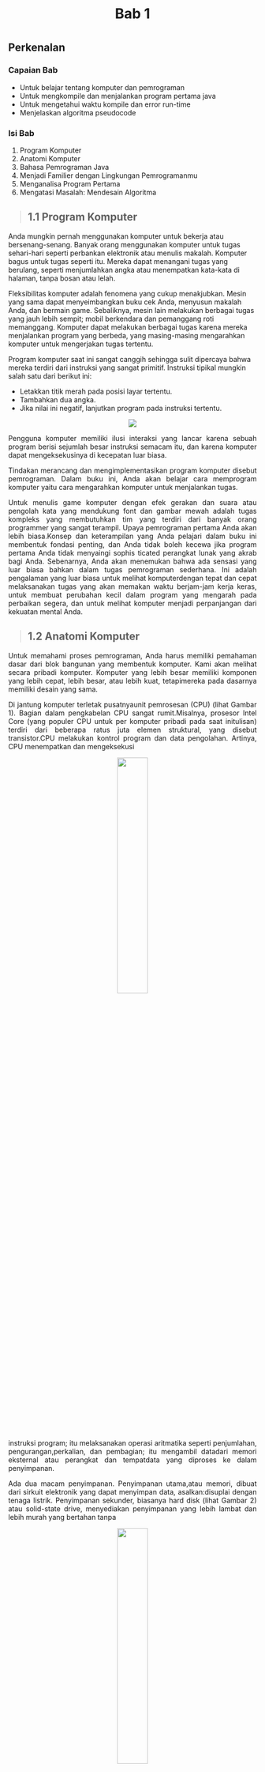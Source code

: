<h1 align="center"> Bab 1<h1>

## Perkenalan

### Capaian Bab
- Untuk belajar tentang komputer dan pemrograman
- Untuk mengkompile dan menjalankan program pertama java
- Untuk mengetahui waktu kompile dan error run-time
- Menjelaskan algoritma pseudocode

### Isi Bab
1. Program Komputer
2. Anatomi Komputer
3. Bahasa Pemrograman Java
4. Menjadi Familier dengan Lingkungan Pemrogramanmu
5. Menganalisa Program Pertama
6. Mengatasi Masalah: Mendesain Algoritma


>## 1.1 Program Komputer

Anda mungkin pernah menggunakan komputer untuk bekerja atau bersenang-senang. Banyak orang menggunakan komputer untuk
tugas sehari-hari seperti perbankan elektronik atau menulis makalah. Komputer bagus untuk tugas seperti itu. Mereka dapat menangani tugas yang berulang, seperti menjumlahkan angka
atau menempatkan kata-kata di halaman, tanpa bosan atau lelah.

Fleksibilitas komputer adalah fenomena yang cukup menakjubkan. Mesin yang sama dapat menyeimbangkan buku cek Anda, menyusun makalah Anda, dan bermain game. Sebaliknya, mesin lain melakukan berbagai tugas yang jauh lebih sempit; mobil berkendara dan pemanggang roti memanggang. Komputer dapat melakukan berbagai tugas karena mereka menjalankan program yang berbeda, yang masing-masing mengarahkan komputer untuk mengerjakan tugas tertentu.

Program komputer saat ini sangat canggih sehingga sulit dipercaya bahwa mereka terdiri dari instruksi yang sangat primitif. Instruksi tipikal mungkin salah satu dari berikut ini:
- Letakkan titik merah pada posisi layar tertentu.
- Tambahkan dua angka.
- Jika nilai ini negatif, lanjutkan program pada instruksi tertentu.


<p align="center"><img src="img/gambar1.png"></p>

<p align="justify">Pengguna komputer memiliki ilusi interaksi yang lancar karena sebuah program berisi sejumlah besar instruksi semacam itu, dan karena komputer dapat mengeksekusinya di kecepatan luar biasa.

<p align="justify">Tindakan merancang dan mengimplementasikan program komputer disebut pemrograman. Dalam buku ini, Anda akan belajar cara memprogram komputer yaitu cara mengarahkan komputer untuk menjalankan tugas.

<p align="justify">Untuk menulis game komputer dengan efek gerakan dan suara atau pengolah kata yang mendukung font dan gambar mewah adalah tugas kompleks yang membutuhkan tim yang terdiri dari banyak orang programmer yang sangat terampil. Upaya pemrograman pertama Anda akan lebih biasa.Konsep dan keterampilan yang Anda pelajari dalam buku ini membentuk fondasi penting, dan Anda tidak boleh kecewa jika program pertama Anda tidak menyaingi sophis ticated perangkat lunak yang akrab bagi Anda. Sebenarnya, Anda akan menemukan bahwa ada sensasi yang luar biasa bahkan dalam tugas pemrograman sederhana. Ini adalah pengalaman yang luar biasa untuk melihat komputerdengan tepat dan cepat melaksanakan tugas yang akan memakan waktu berjam-jam kerja keras, untuk membuat perubahan kecil dalam program yang mengarah pada perbaikan segera, dan untuk melihat komputer menjadi perpanjangan dari kekuatan mental Anda.

>## 1.2 Anatomi Komputer

<p align="justify">Untuk memahami proses pemrograman, Anda harus memiliki pemahaman dasar dari blok bangunan yang membentuk komputer. Kami akan melihat secara pribadi komputer. Komputer yang lebih besar memiliki komponen yang lebih cepat, lebih besar, atau lebih kuat, tetapimereka pada dasarnya memiliki desain yang sama.

<p align="justify">Di jantung komputer terletak pusatnyaunit pemrosesan (CPU) (lihat Gambar 1). Bagian dalam pengkabelan CPU sangat rumit.Misalnya, prosesor Intel Core (yang populer CPU untuk per komputer pribadi pada saat initulisan) terdiri dari beberapa ratus juta elemen struktural, yang disebut transistor.CPU melakukan kontrol program dan data pengolahan. Artinya, CPU menempatkan dan mengeksekusi

<p align="center"><img src="img/gambar1.png" width=35%>

<p align="justify">instruksi program; itu melaksanakan operasi aritmatika seperti penjumlahan, pengurangan,perkalian, dan pembagian; itu mengambil datadari memori eksternal atau perangkat dan tempatdata yang diproses ke dalam penyimpanan.

<p align="justify">Ada dua macam penyimpanan. Penyimpanan utama,atau memori, dibuat dari sirkuit elektronik yang dapat menyimpan data, asalkan:disuplai dengan tenaga listrik. Penyimpanan sekunder, biasanya hard disk (lihat Gambar 2) atau solid-state drive, menyediakan penyimpanan yang lebih lambat dan lebih murah yang bertahan tanpa 

<p align="center"><img src="img/gambar2.png" width=35%>

<p align="justify">listrik. Sebuah hard disk terdiri dari piringan berputar, yang dilapisi dengan magnetnbahan. Solid-state drive menggunakan komponen elektronik yang dapat menyimpan informasitanpa daya, dan tanpa bagian yang bergerak.Untuk berinteraksi dengan pengguna manusia, komputer membutuhkan perangkat periferal. Komputer mentransmisikan informasi (disebut output) kepada pengguna melalui layar tampilan, speaker, dan printer. Pengguna dapat memasukkan informasi (disebut input) untuk komputerdengan menggunakan keyboard atau alat penunjuk seperti mouse.

<p align="justify">Beberapa komputer adalah unit mandiri, sedangkan yang lain saling berhubungan melalui jaringan. Melalui kabel jaringan, komputer dapat membaca data dan program dari lokasi penyimpanan pusat atau mengirim data ke komputer lain. Untuk penggunadari komputer jaringan, bahkan mungkin tidak jelas data mana yang berada di komputer itu sendiri dan yang ditransmisikan melalui jaringan.

<p align="center"><img src="img/gambar3.png" width=35%>

<p align="justify">Ketika komputer pertama kali ditemukan pada tahun 1940-an, komputer memenuhi seluruh ruangan.  Foto di bawah menunjukkan ENIAC (integrator numerik elektronik dan komputer), selesai pada tahun 1946 di University of Pennsylvania.  ENIAC digunakan oleh militer untuk menghitung lintasan proyektil.  Saat ini, fasilitas komputasi mesin pencari, toko internet, dan jejaring sosial memenuhi gedung-gedung besar yang disebut pusat data.  Di ujung lain spektrum, komputer ada di sekitar kita.  Ponsel Anda memiliki komputer di dalamnya, seperti halnya banyak kartu kredit dan kartu tarif untuk angkutan umum.  Sebuah mobil modern memiliki beberapa komputer––untuk mengontrol mesin, rem, lampu, dan radio.


<p align="center"><img src="img/gambar4.png" width=35%>

<p align="justify">Munculnya komputasi di mana-mana berubah banyak aspek dari kami hidup.  Pabrik digunakan mempekerjakan orang untuk lakukan perakitan berulang tugas-tugas yang hari ini dilakukan oleh komputer- robot yang dikendalikan, operasi dimakan oleh segelintir orang siapa yang tahu caranya bekerja dengan komputer.  Buku, musik, dan film saat ini sering dikonsumsi di komputer, dan komputer hampir selalu terlibat dalam produksi mereka.  Buku yang sedang Anda baca sekarang tidak mungkin ditulis tanpa komputer. Mengetahui tentang komputer dan cara memprogramnya telah menjadi keterampilan penting dalam banyak karier.  Insinyur merancang mobil yang dikendalikan komputer dan peralatan medis yang menyelamatkan nyawa.  Ilmuwan komputer mengembangkan program yang membantu orang berkumpul untuk mendukung tujuan sosial.  Misalnya, para aktivis menggunakan jejaring sosial untuk berbagi video yang menunjukkan pelecehan oleh rezim yang represif, dan informasi ini berperan penting dalam mengubah opini publik. Ketika komputer, besar dan kecil, menjadi semakin tertanam dalam kehidupan kita sehari-hari, semakin penting bagi setiap orang untuk memahami cara kerjanya, dan cara bekerja dengannya.  Saat Anda menggunakan buku ini untuk mempelajari cara memprogram komputer, Anda akan mengembangkan pemahaman yang baik tentang dasar-dasar komputasi yang akan membuat Anda menjadi warga negara yang lebih berpengetahuan dan, mungkin, seorang profesional komputasi.

<p align="center"><img src="img/gambar5.png" width=35%>

>## 1.3 Bahasa Pemrograman Java

<p align="justify">Untuk menulis program komputer, Anda perlu memberikan urutan instruksi yang dapat dieksekusi oleh CPU. Sebuah program komputer terdiri dari sejumlah besar program instruksi CPU sederhana, dan membosankan juga rawan untuk kesalahan untuk menentukannya satu persatu. Karena alasan itu, bahasa pemrograman tingkat tinggi telah dibuat. Dalam bahasa tingkat tinggi, Anda menentukan tindakan yang harus dilakukan programnya. Penyusun menerjemahkan instruksi tingkat tinggi ke dalam instruksi yang lebih rinci (disebut kode mesin) yang dibutuhkan oleh CPU. Banyak bahasa pemrograman yang berbeda telah dirancang untuk tujuan yang berbeda.

<p align="center"><img src="img/gambar6.png">

<p align="justify">Pada tahun 1991, sebuah kelompok yang dipimpin oleh James Gosling dan Patrick Naughton di Sun Microsystems merancang sebuah bahasa pemrograman, berkode nama “Green”, untuk kegunaan di perangkat konsumen, seperti “set-top” televisi cerdas. Bahasanya dirancang untuk sederhana, aman, dan dapat digunakan oleh berbagai tipe prosesor yang berbeda. Tidak ada pelanggan yang pernah ditemukan untuk teknologi ini.

<p align="justify">Gosling menceritakan pada tahun 1994 tim menyadari “Kita bisa menulis browser yang sangat keren. Itu adalah salah satu dari sedikit hal dalam arus utama klien/server yang membutuhkan beberapa hal aneh yang telah kami lakukan: arsitektur netral, waktu nyata, andal, aman.” Java diperkenalkan kepada orang banyak yang antusias di pameran SunWorld pada tahun 1995, bersama dengan browser yang menjalankan applet—kode Java yang dapat ditemukan di mana saja di Internet. Gambar di sebelah kanan menunjukkan contoh khas applet.

<p align="center"><img src="img/gambar7.png">

<p align="justify">Sejak saat itu, Java telah berkembang dengan kecepatan yang fenomenal. Programmer telah menggunakan bahasa ini karena lebih mudah digunakan daripada saingan terdekatnya, C++. Selain itu, Java memiliki perpustakaan yang kaya yang memungkinkan untuk menulis program portabel yang dapat melewati sistem operasi berpemilik—fitur yang sangat dicari oleh mereka yang ingin menjadi independen dari sistem berpemilik tersebut dan diperjuangkan dengan sengit oleh vendor mereka.

<p align="center"><img src="img/gambar8.png" width=50%>

<p align="justify">Karena Java dirancang untuk internet, ia mempunyai dua atrbut yang membuatnya sangat cocok untuk pemula: keamanan dan portabilitas.

<p align="justify">Java dirancang sehingga siapapun dapat menjalankan program di browser mereka tanpa takut. Fitur keamanan bahasa Java memastikan program dihentikan apabila mencoba untuk melakukan sesuatu membahayakan. Memiliki lingkungan yang aman juga membantu bagi siapapun yang mempelajari Java. Disaat Anda melakukan error yang mengakibatkan perilaku membahayakan, program Anda dihentikan dan Anda menerima laporan eror yang akurat.

<p align="justify">Manfaat lain dari Java adalah portabilitas. Program Java yang sama akan jalan, tanpa perubahan, pada Windows, UNIX, Linux, atau Macintosh. Untuk mencapai portabilitas, penyusun Java tidak menerjemahkan program-program Java langsung ke dalam instruksi CPU. Melainkan, program Java yang tersusun memuat instruksi untuk mesin virtual Java, sebuah program yang menyimulasikan CPU nyata. Portabilitas adalah manfaat lain untuk murid pemula. Anda tidak harus belajar bagaimana cara menulis program untuk platform yang berbeda.

<p align="justify">Saat ini, Java telah ditetapkan sebagai salah satu bahasa yang paling penting untuk pemrograman umum serta untuk instruksi ilmu komputer. Namun, meskipun Java adalah bahasa yang baik untuk pemula, tapi tidak sempurna, karena tiga alasan.

<p align="justify">Karena Java tidak dirancang khusus untuk siswa, tidak ada pemikiran yang diberikan untuk membuatnya sangat sederhana untuk menulis program dasar. Sejumlah mesin teknis diperlukan untuk menulis bahkan program yang paling sederhana. Hal ini bukan masalah bagi programmer profesional, tetapi bisa menjadi gangguan bagi pelajar pemula. Saat Anda mempelajari caranya untuk memprogram di Java, akan ada saatnya Anda akan diminta untuk puas dengan penjelasan awal dan menunggu detail yang lebih lengkap di bab selanjutnya.

<p align="justify">Java telah diperpanjang berkali-kali selama masa pakainya—lihat Table 1. Dalam buku ini, kami menganggap bahwa Anda memiliki Java versi 8 atau yang lebih baru.

<p align="justify">Pada akhirnya, Anda tidak dapat berharap untuk mempelajari keseluruhan dari Java dalam satu pembelajaran. Bahasa Java itu sendiri relatif sederhana, tapi Java berisi sekumpulan library packages yang diperlukan untuk menulis program yang berguna. Ada paket untuk grafik, desain antarmuka pengguna, kriptografi, jaringan, suara, penyimpanan basis data, dan banyak kegunaan lainnya. Bahkan programmer Java yang ahli sekalipun tidak dapat berharap untuk mengetahui isi semua paket—mereka hanya menggunakan yang mereka perlukan untuk proyek tertentu.

<p align="justify">Dengan  menggunakan buku ini, Anda diharapkan untuk belajar banyak tentang bahasa Java dan tentang paket yang paling penting. Camkan selalu bahwa tujuan utama dari buku ini bukan untuk Anda mengingat detail kecil Java, tapi untuk mengajari Anda cara berpikir tentang pemrograman.

>## 1.4 Menjadi Familiar dengan Lingkungan Pemrograman Anda

<p align="justify">Banyak siswa menemukan bahwa alat yang mereka butuhkan sebagai pemrogram sangat berbeda dari perangkat lunak yang mereka kenal. Anda harus meluangkan waktu untuk membiasakan diri dengan lingkungan pemrograman Anda. Karena sistem komputer sangat bervariasi, buku ini hanya dapat memberikan garis besar langkah-langkah yang perlu Anda ikuti. Merupakan ide bagus untuk Anda berpartisipasi dalam lab praktik, atau meminta teman yang berpengetahuan luas untuk memberi Anda penjelasan.



<p align="justify">Langkah 1 Mulai lingkungan pengembangan Java.

<p align="justify">Sistem komputer sangat berbeda dalam hal ini. Pada banyak komputer terdapat lingkungan pengembangan terintegrasi di mana Anda dapat menulis dan menguji program Anda.

<p align="center"><img src="img/gambar10.png" width=50%>

<p align="justify">Langkah 2 Tulis sebuah program yang sederhana.

<p align="justify">Pilihan tradisional untuk program pertama dalam bahasa pemrograman baru adalah program yang menampilkan sapaan sederhana: “Halo, Dunia!”. Mari kita ikuti tradisi itu. Inilah "Halo, Dunia!" program di java:

```
public class Hello Printer
{
    publicstaticvoidmain(String[]args)
    {
        System.out.println("Hello,World!");
    }
}
```

<p align="justify">Kami akan memeriksa program ini di bagian selanjutnya.

<p align="justify">Apa pun lingkungan pemrograman yang Anda gunakan, Anda memulai aktivitas Anda dengan mengetikkan pernyataan program ke dalam jendela editor.

<p align="justify">Buat file baru dan beri nama HelloPrinter.java, menggunakan langkah-langkah yang sesuai untuk lingkungan Anda. (Jika lingkungan Anda mengharuskan Anda memberikan nama proyek selain nama file, gunakan namahello untuk proyek tersebut.) Masukkan instruksi program persis seperti yang diberikan di atas. Atau, temukan salinan elektronik dalam kode pendamping buku ini dan tempelkan ke editor Anda.

<p align="center"><img src="img/gambar11.png" width=50%>

<p align="justify">Saat Anda menulis program ini, perhatikan baik-baik berbagai simbol, dan ingatlah bahwa Java sensitif terhadap huruf besar-kecil. Anda harus memasukkan huruf besar dan kecil persis seperti yang muncul dalam daftar program. Anda tidak dapat mengetikMAIN atauPrintLn. Jika Anda tidak hati-hati, Anda akan mengalami masalah—lihat Kesalahan Umum 1.2.

<p align="justify">Langkah 3 Jalankan programnya.

<p align="justify">Proses untuk menjalankan program sangat bergantung pada lingkungan pemrograman Anda. Anda mungkin harus mengklik tombol atau memasukkan beberapa perintah. Saat Anda menjalankan program pengujian, pesannya.

```
Hello, World!
```

akan muncul di suatu tempat di layar (lihat Gambar 4 dan Gambar 5).

<p align="justify">Untuk menjalankan program Anda, kompiler Java menerjemahkan file sumber Anda (yaitu, pernyataan yang Anda tulis) ke dalam file kelas. (Sebuah file kelas berisi instruksi untuk mesin virtual Java.) Setelah kompilator menerjemahkan kode sumber Anda ke dalam instruksi mesin virtual, mesin virtual akan mengeksekusinya. Selama eksekusi, mesin virtual mengakses pustaka kode yang telah ditulis sebelumnya, termasuk implementasi kelasSystem danPrintStream yang diperlukan untuk menampilkan keluaran program. Gambar 6 merangkum proses membuat dan menjalankan program Java. Di beberapa lingkungan pemrograman, kompilator dan mesin virtual pada dasarnya tidak terlihat oleh pemrogram—mereka dijalankan secara otomatis setiap kali Anda meminta untuk menjalankan program Java. Di lingkungan lain, Anda perlu meluncurkan kompiler dan mesin virtual secara eksplisit.

Langkah 4 Rapikan pekerjaanmu.

<p align="justify">Sebagai seorang programmer, Anda menulis program, mencobanya, dan memperbaikinya. Anda menyimpan program Anda dalam file. File disimpan dalam folder atau direktori. Sebuah folder dapat berisi

<p align="center"><img src="img/gambar12.png" width=45%>

<p align="justify">file serta folder lain, yang dengan sendirinya dapat berisi lebih banyak file dan folder 
(lihat Gambar 7). Hirarki ini bisa sangat besar, dan Anda tidak perlu khawatir dengan semua cabangnya. Namun, Anda harus membuat folder untuk mengatur pekerjaan Anda. Sebaiknya buat folder terpisah untuk pro-tugas mata kuliah tata bahasa. Di dalam folder itu, buat folder terpisah untuk setiap program.Beberapa lingkungan pemrograman menempatkan program Anda ke lokasi default jika Anda tidak menentukan folder sendiri. Dalam hal ini, Anda perlu mencari tahu di mana file-file itu berada.Pastikan Anda memahami di mana file Anda berada dalam hierarki folder. Informasi ini penting ketika Anda mengirimkan file untuk penilaian, danuntukmembuat salinan cadangan (lihat Tip Pemrograman 1.1).

<p align="center"><img src="img/gambar13.png" width=15%>

## Tip Pemrograman 1.1

<p align="justify">Anda akan menghabiskan banyak waktu untuk membuat dan meningkatkan program Java. Sangat mudah untuk menghapus file secara tidak sengaja, dan terkadang file hilang karena kerusakan komputer. Mengetik ulang konten file yang hilang membuat frustrasi dan memakan waktu. Oleh karena itu, sangat penting bagi Anda untuk mempelajari cara melindungi file dan membiasakannya jikamelakukannya sebelum bencana terjadi. Mencadangkan file di memoristick adalah metode penyimpanan yang mudah dan nyaman bagi banyak orang. Bentuk pencadangan lain yang semakin populer adalah penyimpanan file Internet

<p align="justify">Berikut adalah beberapa petunjuk yang perlu diingat:

- Sering-seringlah membuat cadangan. Mencadangkan file hanya membutuhkan beberapa detik, dan Anda akan membenci diri sendiri jika harus menghabiskan banyak waktu untuk membuat ulang pekerjaan yang sebenarnya bisa Anda simpan dengan mudah. Saya sarankan Anda mencadangkan pekerjaan Anda setiap tiga puluh menit sekali.
- Putar cadangan. Gunakan lebih dari satu direktori untuk cadangan, dan putar mereka. Artinya, back up dulu ke direktori pertama. Kemudian kembali ke direktori kedua. Kemudian gunakan yang ketiga, lalu kembali ke yang pertama. Dengan begitu Anda selalu memiliki tiga cadangan terbaru. Jika perubahan terbaru Anda memperburuk keadaan, Anda dapat kembali ke versi yang lebih lama.
- Perhatikan arah pencadangan. Pencadangan melibatkan penyalinan file dari satu tempat ke tempat lain. Anda harus melakukannya dengan benar—yaitu, menyalin dari lokasi kerja Anda ke lokasi pencadangan. Jika Anda melakukannya dengan cara yang salah, Anda akan menimpa file yang lebih baru dengan versi yang lebih lama.
- Periksa cadangan Anda sesekali. Periksa kembali apakah cadangan Anda berada di tempat yang Anda pikirkan. Tidak ada yang lebih membuat frustrasi daripada mengetahui bahwa cadangan tidak ada saat Anda membutuhkannya.
- Santai, lalu pulihkan. Saat Anda kehilangan file dan perlu memulihkannya dari cadangan, kemungkinan besar Anda berada dalam keadaan gelisah dan tidak bahagia. Ambil napas dalam-dalam dan pikirkan proses pemulihan sebelum Anda mulai. Bukan hal yang aneh bagi pengguna komputer yang gelisah untuk menghapus cadangan terakhir ketika mencoba memulihkan file yang rusak.

>## 1.5 Menganalisis Program Pertama Anda

Pada bagian ini, kita akan menganalisis program Java pertama secara rinci. Di sini adalah kode sumbernya.

<p align="center"><img src="img/gambar14.png" width=35%>

```
public class HelloPrinter
```

menunjukkan deklarasi kelas yang disebut HelloPrinter

Setiap program Java terdiri dari satu atau lebih kelas. 


<p align="justify">Kata publik menunjukkan bahwa kelas dapat digunakan oleh "publik". Anda kemudian akan menemukan fitur pribadi.

<p align="justify">Di Java, setiap file sumber dapat berisi paling banyak satukelas publik, dan nama kelas publik harus sesuai dengan nama file yang berisi kelas tersebut. Misalnya, kelas HelloPrinter harus dimuat dalam file bernama HelloPrinter.java

Konstruksinya

```
public static void main(String[] args)
{
   . . .
}
```
<p align="justify">mendeklarasikan metode yang disebut main. Metode berisi kumpulan instruksi pemrograman yang menjelaskan bagaimana melakukan tugas tertentu.

<p align="justify">Setiap aplikasi Java harus memiliki metode utama. Sebagian besar program Java berisi metode lain selain utama, dan Anda akan melihat di Bab 3 cara menulis metode lain.

<p align="justify">Istilah statis di jelaskan secara lebih rinci dalam Bab 8, dan arti dari String[ ] args dibahas dalam Bab 11. Pada saat ini, cukup pertimbangkan

```
public class ClassName 
{  
   public static void main(String[] args)
   {
      . . .
   }
} 
```

<p align="justify">sebagai bagian dari "pipa" yang diperlukan untuk membuat program Java. Program pertama kita memiliki semua instruksi di dalam metode main kelas.

<p align="justify">Metode main berisi satu atau lebih instruksi yang disebut pernyataan. Setiap <b>pernyataan</b> diakhiri dengan titik koma (;). Ketika sebuah program dijalankan, pernyataan dalam metode utama dieksekusi satu per satu.

<p align="justify">Dalam contoh program kita, metode utama memiliki satu pernyataan:

```
System.out.println("Hello, World!");
```

<p align="justify">Pernyataan ini mencetak sebaris teks, yaitu “Hello, World!”. Dalam pernyataan ini, kita memanggil metode yang, untuk alasan yang tidak akan kita jelaskan di sini, ditentukan dengan nama System.out.println yang agak panjang.

<p align="justify">Kita tidak harus mengimplementasikan metode ini—programmer yang menulis library Java sudah melakukannya untuk kita. Kita hanya ingin metode melakukan tugas yang dimaksudkan, yaitu mencetak nilai.

<p align="justify">Setiap kali Anda memanggil metode di Java, Anda perlu menentukan

1. Metode yang ingin Anda gunakan (dalam hal ini, System.out.println).
2. Nilai apa pun yang dibutuhkan metode untuk menjalankan tugasnya (dalam hal ini, "Hello, World!"). Istilah teknis untuk nilai seperti itu adalah argumen. Argumen diapit dalam tanda kurung. Beberapa argumen dipisahkan dengan koma.

Urutan karakter yang diapit tanda kutip
```
"Hello, World!" 
```

<p align="justify">disebut string. Anda harus menyertakan isi string di dalam tanda kutip sehingga kompilator mengetahui maksud Anda secara harfiah "Hello, World!". Ada alasan untuk persyaratan ini. Misalkan Anda perlu mencetak kata main. Dengan melampirkannya dalam tanda kutip, "main", kompiler tahu maksud Anda urutan karakter m a i n,
bukan metode bernama main. Aturannya sederhana, Anda harus menyertakan semua string teks dalam tanda kutip, sehingga kompilator menganggapnya sebagai teks biasa dan tidak mencoba menafsirkannya sebagai instruksi program.

Anda juga dapat mencetak nilai numerik. Misalnya pernyataan
```
System.out.println(3 + 4);
```

<p align="justify">Metode System.out.println mencetak string atau angka dan kemudian memulai baris baru. Misalnya, urutan pernyataan

<p align="center"><img src="img/gambar15.png" width=65%>

```
System.out.println("Hello"); 
System.out.println("World!");
```
mencetak dua baris teks:
```
Hello 
World!
```


<p align="justify">Ada metode kedua, System.out.print, yang dapat Anda gunakan untuk mencetak item tanpa memulai baris baru. Misalnya, output dari dua pernyataan

```
System.out.print("00"); 
System.out.println(3 + 4);
```
adalah garis tunggal
```
007
```

## Kesalahan Umum 1.1

**Menghilangkan Titik Koma**

<p align="justify">Di Java setiap pernyataan harus diakhiri dengan titik koma. Lupa mengetik titik koma adalah kesalahan umum. Ini membingungkan kompiler, karena kompiler menggunakan titik koma untuk menemukan di mana satu pernyataan berakhir dan yang berikutnya dimulai. Kompilator tidak menggunakan jeda baris atau kurung kurawal untuk mengenali akhir pernyataan. Misalnya, kompiler menganggap

```
System.out.println("Hello") 
System.out.println("World!");
```
satu pernyataan, seolah-olah Anda telah menulis
```
System.out.println("Hello") System.out.println("World!");
```

<p align="justify">Kemudian tidak mengerti pernyataan itu, karena tidak mengharapkan kata Sistem mengikuti kurung penutup setelah "Hello".

<p align="justify">Obatnya sederhana. Pindai setiap pernyataan untuk mencari titik koma, sama seperti Anda akan memeriksa bahwa setiap kalimat bahasa Inggris diakhiri dengan tanda titik. Namun, jangan menambahkan titik koma di akhir public class Hello atau public static void main. Garis-garis ini bukan pernyataan.


>## 1.6 Kesalahan

<p align="center"><img src="img/gambar16.png" width=20%>

<p align="justify">Bereksperimenlah sedikit dengan program HelloPrinter. Apa yang terjadi jika Anda membuat kesalahan pengetikan seperti

```
System.ou.println("Hello, World!"); 
System.out.println("Hello, World!");
```

<p align="justify">Dalam kasus pertama, kompiler akan mengeluh. Kompiler akan mengatakan bahwa ia tidak tahu apa yang Anda maksud dengan ou. Kata-kata yang tepat dari pesan kesalahan tergantung pada lingkungan pengembangan Anda, tetapi mungkin seperti "Tidak dapat menemukan simbol out. Ini adalah <b>kesalahan waktu-kompilasi</b>. Ada yang salah menurut aturan bahasa dan kompiler menemukannya. Untuk alasan ini, kesalahan waktu kompilasi sering disebut <b>kesalahan sintaksis.</b> Ketika kompilator menemukan satu atau lebih kesalahan, ia menolak untuk menerjemahkan program ke dalam instruksi mesin virtual Java, dan sebagai konsekuensinya Anda tidak memiliki program yang dapat dijalankan. Anda harus memperbaiki kesalahan dan mengkompilasi lagi. Faktanya, kompilator cukup pilih-pilih, dan adalah umum untuk melewati beberapa putaran memperbaiki kesalahan waktu kompilasi sebelum kompilasi berhasil untuk pertama kalinya.

<p align="justify">Jika kompiler menemukan kesalahan, itu tidak akan berhenti dan menyerah begitu saja. Kompiler akan mencoba melaporkan kesalahan sebanyak yang dapat ditemukan, sehingga Anda dapat memperbaiki semuanya sekaligus.

<p align="justify">Terkadang, kesalahan membuat kompiler keluar jalur. Misalkan, misalnya, Anda lupa tanda kutip di sekitar string: System.out.println(Hello, World!). Kompiler tidak akan mengeluh tentang tanda kutip yang hilang. Sebagai gantinya, kompiler akan melaporkan "Tidak dapat menemukan simbol Hello". Sayangnya, kompilernya tidak terlalu pintar dan tidak menyadari bahwa Anda bermaksud menggunakan string. Terserah Anda untuk menyadari bahwa Anda perlu menyertakan string dalam tanda kutip.

<p align="justify">Kesalahan pada baris kedua di atas adalah jenis yang berbeda. Program akan dikompilasi dan dijalankan, tetapi outputnya akan salah. Ini akan mencetak.

```
Hello, World!
```

<p align="justify">Ini adalah <b>kesalahan run-time</b>. Program ini secara sintaksis benar dan melakukan sesuatu, tetapi tidak melakukan apa yang seharusnya dilakukan. Karena kesalahan run-time disebabkan oleh kelemahan logis dalam program, mereka sering disebut <b>kesalahan logika</b>.

<p align="justify">Kesalahan run-time khusus ini tidak menyertakan pesan kesalahan. Itu hanya menghasilkan output yang salah. Beberapa jenis kesalahan run-time sangat parah sehingga menghasilkan <b>pengecualian</b>: pesan kesalahan dari mesin virtual Java. Misalnya, jika program Anda menyertakan pernyataan

```
System.out.println(1 / 0);
```

Anda akan mendapatkan pesan kesalahan run-time "Pembagian dengan nol".
<p align="justify">Selama pengembangan program, kesalahan tidak dapat dihindari. Begitu sebuah program lebih panjang dari beberapa baris, itu akan membutuhkan konsentrasi manusia super untuk memasukkannya dengan benar tanpa tergelincir satu kali pun. Anda akan menemukan diri Anda menghilangkan titik koma atau tanda kutip lebih sering daripada yang Anda inginkan, tetapi kompilator akan melacak masalah ini untuk Anda.

<p align="justify">Kesalahan run-time lebih merepotkan. Kompilator tidak akan menemukannya—sebenarnya, kompilator akan dengan senang hati menerjemahkan program apa pun selama sintaksnya benar—tetapi program yang dihasilkan akan melakukan kesalahan. Ini adalah tanggung jawab pembuat program untuk menguji program dan menemukan kesalahan run-time.

### Kesalahan Umum 1.2
**Kata yang salah eja**

<p align="justify">Jika Anda secara tidak sengaja salah mengeja kata, maka hal-hal aneh mungkin terjadi, dan mungkin tidak selalu jelas dari pesan kesalahan apa yang salah. Berikut adalah contoh yang baik tentang bagaimana kesalahan ejaan sederhana dapat menyebabkan masalah:

```
public class HelloPrinter 
{ 
    public static void Main(String[] args) 
    { 
    System.out.println("Hello, World!"); 
    } 
}

```

<p align="justify">Kelas ini mendeklarasikan sebuah metode yang disebut Main. Kompiler tidak akan menganggap ini sama dengan metode main, karena Main dimulai dengan huruf besar dan bahasa Java peka huruf besar/kecil. Huruf besar dan kecil dianggap benar-benar berbeda satu sama lain, dan bagi kompiler Main tidak lebih cocok untuk main daripada rain. Kompiler akan dengan senang hati mengkompilasi metode Main Anda, tetapi ketika mesin virtual Java membaca file yang dikompilasi, ia akan mengeluh tentang metode utama yang hilang dan menolak untuk menjalankan program. Tentu saja, pesan "metode utama yang hilang" akan memberi Anda petunjuk di mana mencari kesalahan.

<p align="justify">Jika Anda mendapatkan pesan kesalahan yang tampaknya menunjukkan bahwa kompiler atau mesin virtual berada di jalur yang salah, periksa ejaan dan kapitalisasi. Jika Anda salah mengeja nama simbol (misalnya, ou alih-alih out), kompilator akan menghasilkan pesan seperti "tidak dapat menemukan sym bol ou". Pesan kesalahan itu biasanya merupakan petunjuk bagus bahwa Anda membuat kesalahan ejaan.

>## 1.7 Pemecahan Masalah: Desain Algoritma

<p align="justify">Anda akan segera belajar bagaimana memprogram perhitungan dan pengambilan keputusan di Java. Tetapi sebelum kita melihat mekanisme penerapan perhitungan di bab berikutnya, mari kita pertimbangkan bagaimana Anda dapat menjelaskan langkah-langkah yang diperlukan untuk menemukan solusi dari suatu masalah.

### 1.7.1 Konsep Algoritma

<p align="justify">Anda mungkin telah menemukan iklan yang mendorong Anda untuk membayar layanan terkomputerisasi mencocokkan Anda dengan pasangan cinta. Memikirkan bagaimana ini bisa berhasil. Anda mengisi formulir dan kirimkan. Yang lain melakukan hal yang sama. Data diproses oleh program komputer. Apakah masuk akal untuk asumsikan bahwa komputer dapat melakukan tugas menemukan pasangan terbaik untuk Anda? Misalkan Anda adik laki-laki, bukan komputer, memiliki semua formulir di mejanya. Instruksi apa yang bisa Anda berikan? memberinya? Anda tidak bisa mengatakan, “Temukan yang paling tampan orang yang suka inline skating dan browsing internet”. Tidak ada standar objektif untuk ketampanan, dan pendapat saudaramu (atau itu program komputer yang menganalisis foto calon mitra) kemungkinan akan berbeda dari milik Anda. Jika Anda tidak dapat memberikan instruksi tertulis kepada seseorang untuk menyelesaikannya masalah, tidak mungkin komputer secara ajaib dapat menemukan solusi yang tepat. Itu komputer hanya dapat melakukan apa yang Anda perintahkan. Itu hanya melakukannya lebih cepat, tanpa mendapatkan bosan atau lelah.

<p align="center"><img src="img/gambar17.png" width=20%>

<p align="justify">Oleh karena itu, layanan pembuatan jodoh yang terkomputerisasi tidak dapat menjamin untuk menemukan pasangan yang optimal untuk Anda. Sebagai gantinya, Anda mungkin disajikan dengan serangkaian calon mitra yang memiliki minat yang sama dengan Anda. Itu adalah tugas yang program komputer dapat memecahkan.

<p align="justify">Agar program komputer memberikan jawaban atas masalah yang menghitung
jawaban, itu harus mengikuti urutan langkah-langkah yang

- Jelas
- Dapat dijalankan
- Mengakhiri


<p align="justify">Urutan langkah tidak ambigu ketika ada instruksi yang tepat tentang apa yang harus dilakukan pada setiap langkah dan kemana harus pergi selanjutnya. Tidak ada ruang untuk menebak atau pendapat pribadi. Sebuah langkah dapat dieksekusi ketika itu dapat dilaksanakan dalam praktek. Misalnya, komputer dapat mencantumkan semua orang yang memiliki hobi yang sama dengan Anda, tapi itu tidak bisa memprediksi siapa yang akan menjadi pasangan seumur hidup Anda. Akhirnya, urutan langkah berakhir jika pada akhirnya akan berakhir. Sebuah program yang terus bekerja tanpa memberikan jawaban adalah jelas tidak berguna.

<p align="justify">Urutan langkah yang tidak ambigu, dapat dieksekusi, dan diakhiri disebut algoritma. Meskipun tidak ada algoritme untuk menemukan pasangan, banyak masalah memiliki algoritme untuk diselesaikan mereka. Bagian berikutnya memberikan contoh. 

### Algoritma untuk Memecahkan Masalah Investasi

<p align="justify">Pertimbangkan masalah investasi berikut:

```
Anda memasukkan $10.000 ke dalam rekening bank yang menghasilkan bunga 5 persen per tahun. Berapa banyak tahun yang diperlukan agar saldo akun menjadi dua kali lipat dari aslinya?
```

Bisakah Anda memecahkan masalah ini dengan tangan? Tentu, Anda bisa. Anda mengetahui keseimbangannya sebagai berikut:

<p align="center"><img src="img/gambar18.png">

<p align="justify">Anda terus berjalan sampai saldo setidaknya $20.000. Kemudian angka terakhir di tahun inikolom adalah jawabannya.

<p align="justify">Tentu saja, melakukan perhitungan ini sangat membosankan bagi Anda atau adik laki-laki Anda. Tetapi komputer sangat pandai melakukan perhitungan berulang dengan cepat dan tanpa cacat. Yang penting bagi komputer adalah deskripsi langkah-langkah untuk menemukan solusi. Setiap langkah harus jelas dan tidak ambigu, tidak memerlukan tebak-tebakan. Berikut adalah deskripsi seperti itu:

**Setel tahun ke 0, saldo ke 10.000.**

<p align="center"><img src="img/gambar19.png">

Ketika saldo kurang dari $20,000

Tambahkan 1 ke tabel tahun.

Tetapkan bunga ke saldo x 0,05 (yaitu, bunga 5 persen).

Tambahkan bunga ke saldo

<p align="center"><img src="img/gambar20.png">

Laporan tahun sebagai jawabannya.

<p align="justify">Langkah-langkah ini termasuk dalam bahasa yang belum dapat dipahami oleh komputer, tapi kamu akan segera belajar bagaimana merumuskannya dalam Java. Deskripsi ini disebut dengan pseudocode. Kami membahas aturan untuk menulis pseudocode di bagian selanjutnya.

### 1.7.3 Pseudocode

<p align="justify">Tidak ada persyaratan ketat untuk pseudocode karena dibaca oleh manusia, bukan program komputer. Berikut adalah jenis-jenis pernyataan pseudocode dan bagaimana kita akan menggunakan penerapannya dalam buku ini:

- Gunakan pernyataan seperti berikut ini untuk menjelaskan bagaimana suatu nilai ditetapkan atau diubah:
biaya total = harga beli + biaya operasi
Kalikan nilai saldo dengan 1,05.
Hapus karakter pertama dan terakhir dari kata.
- Jelaskan keputusan dan pengulangan sebagai berikut:
Jika total biaya 1 < total biaya 2
Ketika saldo kurang dari $20,000
Untuk setiap gambar dalam urutan
Gunakan lekukan untuk menunjukkan pernyataan mana yang harus dipilih atau diulang:
Untuk setiap mobil
biaya operasi = 10 x biaya bahan bakar tahunan
biaya total = harga beli + biaya operasi
Di sini, lekukan menunjukkan bahwa kedua pernyataan harus dieksekusi untuk setiap mobil.
- Tunjukkan hasil dengan pernyataan seperti:
Pilih mobil1.
Laporkan tahun sebagai jawabannya.

### 1.7.4 Dari Algoritma ke Program

<p align="justify">Di Bagian 1.7.2, kami mengembangkan pseudocode untuk menemukan berapa lama waktu yang dibutuhkan untuk menggandakan investasi. Mari kita periksa kembali bahwa pseudocode mewakili suatu algoritma itu . adalah bahwa pseudocode itu jelas, dapat dieksekusi, dan diakhiri.

<p align="justify">Pseudocode kami jelas. Ini hanya memberi tahu cara memperbarui nilai di setiap langkah. Pseudocode dapat dieksekusi karena kami menggunakan tingkat bunga tetap. Apakah kami mengatakan untuk menggunakan tingkat bunga aktual yang akan dibebankan di tahun-tahun mendatang, dan bukan tingkat bunga tetap 5 persen per tahun, instruksi tidak akan dapat dieksekusi. Tidak ada jalan bagi siapa pun untuk mengetahui berapa tingkat bunga di masa depan. Ini membutuhkan sedikit berpikir untuk melihat bahwa langkah-langkahnya berakhir: Dengan setiap langkah, keseimbangan naik setidaknya $ 500, jadi akhirnya harus mencapai $ 20.000.

<p align="justify">Oleh karena itu, kami telah menemukan algoritme untuk menyelesaikan masalah investasi kami, dan kami tahu kami dapat menemukan solusinya dengan memprogram komputer. Keberadaan algoritma adalah prasyarat penting untuk memprogram tugas. Anda harus terlebih dahulu algoritma untuk tugas anda sebelum Anda memulai pemrograman (lihat Angka 8). Dalam bab-bab berikutnya, Anda akan mempelajari cara mengekspresikan algoritme dalam bahasa Java.

### HOW TO 1.1 Menjelaskan Sebuah Algoritma dengan Pseudocode

<p align="justify">Ini adalah yang pertama dari banyak cara bagian dalam buku ini yang memberikan Anda langkah-demi-langkah prosedur untuk melaksanakan tugas-tugas penting dalam mengembangkan program komputer.

<p align="center"><img src="img/gambar21.png" width=35%>

<p align="justify">Sebelum Anda siap untuk menulis sebuah program di Java, Anda perlu mengembangkan metode algorithma untuk tiba di solusi untuk masalah tertentu menggambarkan algoritma di pseudocode urutan langkah-langkah yang tepat dirumuskan dalam bahasa Inggris untuk menggambarkan, kami akan merancang sebuah algoritma untuk masalah ini:

```
Pernyataan masalah Anda memiliki pilihan untuk membeli salah satu dari dua mobil. Satu lebih hemat bahan bakar daripada yang lain, tetapi juga lebih mahal. 
Anda tahu harga dan efisiensi bahan bakar (dalam mil per galon, mpg) dari kedua mobil. Anda berencana untuk menyimpan mobil selama sepuluh tahun. Asumsikan harga $4 per galon gas dan penggunaan 15.000 mil per tahun. Anda akan membayar tunai untuk mobil dan tidak khawatir tentang biaya pembiayaan. Mobil mana yang lebih baik?

```

**Langkah 1**
Tentukan input dan output. 
<p align="justify">Dalam contoh soal kami, kami memiliki input ini:

- Harga **beli1** dan **efisiensi bahan bakar1**, harga dan efisiensi bahan bakar (dalam mpg) mobil pertama.
- Harga **beli2** dan **efisiensi bahan bakar2**, harga dan efisiensi bahan bakar mobil kedua.
Kami hanya ingin tahu mobil mana yang lebih baik dibeli. Itu adalah keluaran (output) yang diinginkan.

**Langkah 2**
Memecah masalah menjadi tugas-tugas yang lebih kecil. 
<p align="justify">Untuk setiap mobil, kita perlu mengetahui total biaya mengemudinya. Mari kita lakukan perhitungan ini secara terpisah untuk setiap mobil. Setelah kita memiliki total biaya untuk setiap mobil, kita dapat memutuskan mobil mana yang lebih baik.

```
Total biaya untuk setiap mobil adalah harga beli + biaya operasional
```

<p align="justify">Kami mengasumsikan penggunaan konstan dan harga gas selama sepuluh tahun, sehingga biaya operasi tergantung pada biaya mengemudi mobil selama satu tahun.

<p align="justify">Bahan bakar tahunan yang dikonsumsi adalah <b>jarak tempuh tahunan / efisiensi bahan bakar</b>. Misalnya, jika Anda mengendarai mobil sejauh 15.000 mil dan efisiensi bahan bakarnya 15 mil/galon, mobil tersebut mengkonsumsi 1.000 galon.

**Langkah 3**
Jelaskan setiap subtugas dalam pseudocode.
<p align="justify">Dalam uraian Anda, atur langkah-langkahnya sehingga setiap nilai antara dihitung sebelum diperlukan dalam perhitungan lain. Misalnya, daftar langkah:

```
   biaya total = harga pembelian + biaya operasi 
```

<p align="justify">Setelah Anda menghitung biaya operasi. 
   Berikut adalah algoritma untuk memutuskan mobil mana yang akan dibeli:
   Untuk setiap mobil, hitung total biaya sebagai berikut: 

```
    konsumsi bahan bakar tahunan = jarak tempuh tahunan / efisiensi bahan bakar 
    biaya bahan bakar tahunan = harga per galon x konsumsi bahan bakar tahunan 
    biaya operasional = 10 x biaya bahan bakar tahunan 
    total biaya = harga beli + biaya operasional 
Jika total biaya mobil1 < total biaya mobil2
    Pilih mobil1. 
Lainnya
    Pilih mobil2.

```
**Langkah 4** Uji pseudocode Anda dengan mengerjakan soal.

Kami akan menggunakan nilai sampel ini: 

```
Mobil 1: $25.000, 50 mil/galon 
Mobil 2: $20.000, 30 mil/galon 
```
<p align="justify">Berikut adalah perhitungan biaya mobil pertama:
konsumsi bahan bakar tahunan = jarak tempuh tahunan / efisiensi 

```
bahan bakar = 15000 / 50 = 300 
biaya bahan bakar tahunan = harga per galon x konsumsi bahan bakar tahunan = 4 x 300 = 1200 
biaya operasi = 10 x biaya bahan bakar tahunan = 10 x 1200 = 12000 
total biaya = harga pembelian + biaya operasi = 25000 + 12000 = 37000 
```

Demikian pula, total biaya untuk mobil kedua adalah $ 40.000. Oleh karena itu, keluaran dari algoritma adalah memilih mobil 1.

<p align="justify">Contoh Kerja berikut menunjukkan bagaimana menggunakan konsep-konsep dalam bab ini dan langkah-langkah dalam Cara untuk memecahkan masalah lain. Dalam hal ini, Anda akan melihat bagaimana mengembangkan algoritme untuk meletakkan ubin dalam pola warna yang bergantian. Anda harus membaca Contoh yang Dikerjakan untuk meninjau apa yang telah Anda pelajari, dan untuk bantuan dalam mengatasi masalah lain.

<p align="justify">Di bab-bab selanjutnya, contoh yang dikerjakan ditunjukkan dengan deskripsi singkat tentang masalah yang ditangani dalam contoh, ditambah pengingat untuk melihatnya di eTeks Anda atau mengunduhnya dari situs web pendamping buku di www.wiley.com/go/bjeo7. Anda akan menemukan kode apa pun yang terkait dengan Contoh yang Dikerjakan yang disertakan dengan kode pendamping buku untuk bab ini. Saat Anda melihat deskripsi Contoh yang Dikerjakan, buka contoh dan lihat dan jalankan kode untuk mempelajari bagaimana masalah tersebut diselesaikan.